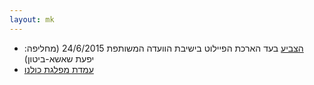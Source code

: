 ```yaml
---
layout: mk
---
```

* <i class="fa fa-bank"></i> [הצביע](https://no2bio.org/drop-the-pilot/#httpsarchiveisduysvselection-31990-321138) בעד הארכת הפיילוט בישיבת הוועדה המשותפת 24/6/2015 (מחליפה: יפעת שאשא-ביטון)
* <i class="fa fa-newspaper-o"></i> [עמדת מפלגת כולנו](https://archive.today/gjQpX#selection-2833.2-2833.160)

